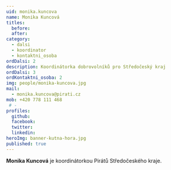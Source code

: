 ```yaml
---
uid: monika.kuncova
name: Monika Kuncová
titles: 
  before: 
  after: 
category:
  - dalsi
  - koordinator
  - kontaktni_osoba  
ordDalsi: 2
description: Koordinátorka dobrovolníků pro Středočeský kraj
ordDalsi: 3
ordKontaktni_osoba: 2
img: people/monika-kuncova.jpg
mail:
  - monika.kuncova@pirati.cz
mob: +420 778 111 468
 # -
profiles:
  github:
  facebook:
  twitter:
  linkedin:
heroImg: banner-kutna-hora.jpg
published: true
---
```

**Monika Kuncová** je koordinátorkou Pirátů Středočeského kraje.

